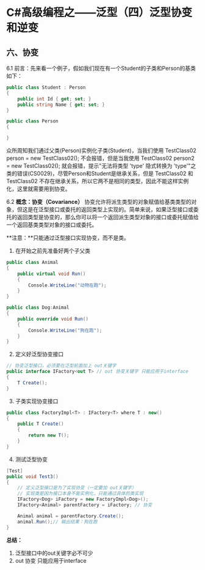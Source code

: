 # C#高级编程之——泛型（四）泛型协变和逆变

## 六、协变

6.1 前言：先来看一个例子，假如我们现在有一个Student的子类和Person的基类如下：

```csharp
public class Student : Person
{
    public int Id { get; set; }
    public string Name { get; set; }
}

public class Person
{

}
```

众所周知我们通过父类(Person)实例化子类(Student)，当我们使用 TestClass02<Person> person = new TestClass02<Person>(); 不会报错，但是当我使用 TestClass02<Person> person2 = new TestClass02<Student>(); 就会报错，提示"无法将类型 'type' 隐式转换为 'type'"之类的错误(CS0029)，尽管Person和Student是继承关系，但是 TestClass02<Person> 和 TestClass02<Student> 不存在继承关系，所以它两不是相同的类型，因此不能这样实例化，这里就需要用到协变。

6.2 **概念：协变（Covariance）**
协变允许将派生类型的对象赋值给基类类型的对象，但这是在泛型接口或委托的返回类型上实现的。简单来说，如果泛型接口或委托的返回类型是协变的，那么你可以将一个返回派生类型对象的接口或委托赋值给一个返回基类类型对象的接口或委托。

**注意：**只能通过泛型接口实现协变，而不是类。

1. 在开始之前先准备好两个子父类

```csharp
public class Animal
{
    public virtual void Run()
    {
        Console.WriteLine("动物在跑");
    }
}

public class Dog:Animal
{
    public override void Run()
    {
        Console.WriteLine("狗在跑");
    }
}
```

2. 定义好泛型协变接口

```csharp
// 协变泛型接口，必须要在泛型前面加上 out关键字
public interface IFactory<out T> // out 协变关键字 只能应用于interface
{
    T Create();
}
```

3. 子类实现协变接口

```csharp
public class FactoryImpl<T> : IFactory<T> where T : new()
{
    public T Create()
    {
        return new T();
    }
}
```

4. 测试泛型协变

```csharp
[Test]
public void Test3()
{
    // 定义泛型接口是为了实现协变（一定要加 out关键字）
    // 实现类是因为接口本身不能实例化，只能通过具体的类实现
    IFactory<Dog> iFactory = new FactoryImpl<Dog>();
    IFactory<Animal> parentFactory = iFactory; // 协变

    Animal animal = parentFactory.Create();
    animal.Run();// 输出结果：狗在跑
}
```

**总结：**

1. 泛型接口中的out关键字必不可少
2. out 协变 只能应用于interface
